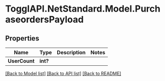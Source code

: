 # TogglAPI.NetStandard.Model.PurchaseordersPayload
## Properties

Name | Type | Description | Notes
------------ | ------------- | ------------- | -------------
**UserCount** | **int?** |  | 

[[Back to Model list]](../README.md#documentation-for-models) [[Back to API list]](../README.md#documentation-for-api-endpoints) [[Back to README]](../README.md)

